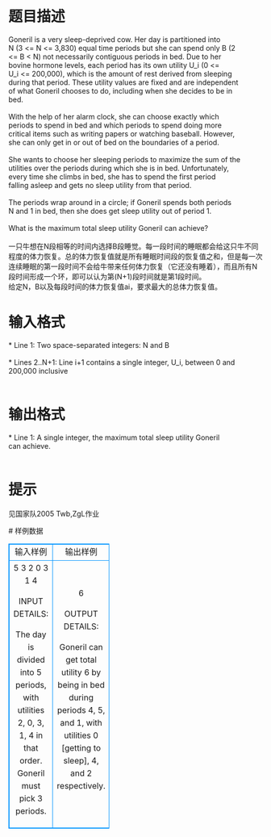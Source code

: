 # 

 
 # 题目描述 
<p>
Goneril is a very sleep-deprived cow. Her day is partitioned into<br>N (3 <= N <= 3,830) equal time periods but she can spend only B (2<br><= B < N) not necessarily contiguous periods in bed.  Due to her<br>bovine hormone levels, each period has its own utility U_i (0 <=<br>U_i <= 200,000), which is the amount of rest derived from sleeping<br>during that period.  These utility values are fixed and are independent<br>of what Goneril chooses to do, including when she decides to be in<br>bed.<br><br>With the help of her alarm clock, she can choose exactly which<br>periods to spend in bed and which periods to spend doing more<br>critical items such as writing papers or watching baseball. However,<br>she can only get in or out of bed on the boundaries of a period.<br><br>She wants to choose her sleeping periods to maximize the sum of the<br>utilities over the periods during which she is in bed.  Unfortunately,<br>every time she climbs in bed, she has to spend the first period<br>falling asleep and gets no sleep utility from that period.<br><br>The periods wrap around in a circle; if Goneril spends both periods<br>N and 1 in bed, then she does get sleep utility out of period 1.<br><br>What is the maximum total sleep utility Goneril can achieve?<br><br>一只牛想在N段相等的时间内选择B段睡觉。每一段时间的睡眠都会给这只牛不同程度的体力恢复。总的体力恢复值就是所有睡眠时间段的恢复值之和，但是每一次连续睡眠的第一段时间不会给牛带来任何体力恢复（它还没有睡着），而且所有N段时间形成一个环，即可以认为第(N+1)段时间就是第1段时间。 <br>给定N，B以及每段时间的体力恢复值ai，要求最大的总体力恢复值。 </p> 

 
 # 输入格式 
<p>
* Line 1: Two space-separated integers: N and B<br><br>* Lines 2..N+1: Line i+1 contains a single integer, U_i, between 0 and<br>        200,000 inclusive<br><br></p> 

 
 # 输出格式 
<p>
* Line 1: A single integer, the maximum total sleep utility Goneril<br>        can achieve.<br><br></p> 

 
 # 提示 
<p>
见国家队2005 Twb,ZgL作业</p> 
# 样例数据
<style>
        table,table tr th, table tr td { border:1px solid #0094ff; }
        table { width: 200px; min-height: 25px; line-height: 25px; text-align: center; border-collapse: collapse;}   
    </style>
<table>
	<tr>
		<td>输入样例</td>
		<td>输出样例</td>
	</tr>
<tr><td>5 3
2
0
3
1
4

INPUT DETAILS:

The day is divided into 5 periods, with utilities 2, 0, 3, 1, 4 in that 
order. Goneril must pick 3 periods.

</td><td>6

OUTPUT DETAILS:

Goneril can get total utility 6 by being in bed during periods 4,
5, and 1, with utilities 0 [getting to sleep], 4, and 2
respectively.</td></tr></table>
